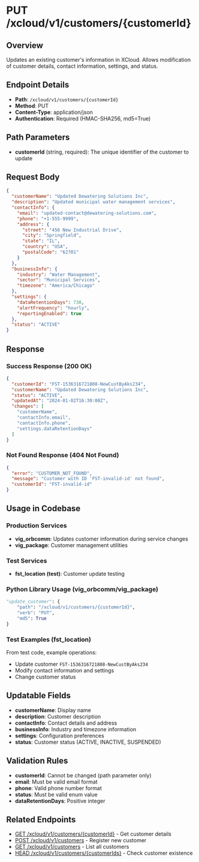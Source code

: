 # PUT /xcloud/v1/customers/{customerId}

## Overview
Updates an existing customer's information in XCloud. Allows modification of customer details, contact information, settings, and status.

## Endpoint Details
- **Path**: `/xcloud/v1/customers/{customerId}`
- **Method**: PUT
- **Content-Type**: application/json
- **Authentication**: Required (HMAC-SHA256, md5=True)

## Path Parameters
- **customerId** (string, required): The unique identifier of the customer to update

## Request Body
```json
{
  "customerName": "Updated Dewatering Solutions Inc",
  "description": "Updated municipal water management services",
  "contactInfo": {
    "email": "updated-contact@dewatering-solutions.com",
    "phone": "+1-555-9999",
    "address": {
      "street": "456 New Industrial Drive",
      "city": "Springfield", 
      "state": "IL",
      "country": "USA",
      "postalCode": "62701"
    }
  },
  "businessInfo": {
    "industry": "Water Management",
    "sector": "Municipal Services",
    "timezone": "America/Chicago"
  },
  "settings": {
    "dataRetentionDays": 730,
    "alertFrequency": "hourly",
    "reportingEnabled": true
  },
  "status": "ACTIVE"
}
```

## Response
### Success Response (200 OK)
```json
{
  "customerId": "FST-1536316721808-NewCustByAks234",
  "customerName": "Updated Dewatering Solutions Inc",
  "status": "ACTIVE",
  "updatedAt": "2024-01-02T16:30:00Z",
  "changes": [
    "customerName",
    "contactInfo.email",
    "contactInfo.phone",
    "settings.dataRetentionDays"
  ]
}
```

### Not Found Response (404 Not Found)
```json
{
  "error": "CUSTOMER_NOT_FOUND",
  "message": "Customer with ID 'FST-invalid-id' not found",
  "customerId": "FST-invalid-id"
}
```

## Usage in Codebase

### Production Services
- **vig_orbcomm**: Updates customer information during service changes
- **vig_package**: Customer management utilities

### Test Services
- **fst_location (test)**: Customer update testing

### Python Library Usage (vig_orbcomm/vig_package)
```python
"update_customer": {
    "path": "/xcloud/v1/customers/{customerId}",
    "verb": "PUT",
    "md5": True
}
```

### Test Examples (fst_location)
From test code, example operations:
- Update customer `FST-1536316721808-NewCustByAks234`
- Modify contact information and settings
- Change customer status

## Updatable Fields
- **customerName**: Display name
- **description**: Customer description
- **contactInfo**: Contact details and address
- **businessInfo**: Industry and timezone information
- **settings**: Configuration preferences
- **status**: Customer status (ACTIVE, INACTIVE, SUSPENDED)

## Validation Rules
- **customerId**: Cannot be changed (path parameter only)
- **email**: Must be valid email format
- **phone**: Valid phone number format
- **status**: Must be valid enum value
- **dataRetentionDays**: Positive integer

## Related Endpoints
- [GET /xcloud/v1/customers/{customerId}](v1-customers-customerId-get.md) - Get customer details
- [POST /xcloud/v1/customers](v1-customers-post.md) - Register new customer
- [GET /xcloud/v1/customers](v1-customers-get.md) - List all customers
- [HEAD /xcloud/v1/customers/{customerIds}](v1-customers-customerIds-head.md) - Check customer existence